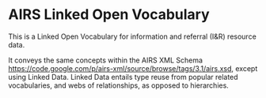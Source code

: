 AIRS Linked Open Vocabulary
==========

This is a Linked Open Vocabulary for information and referral (I&R) resource data.

It conveys the same concepts within the AIRS XML Schema https://code.google.com/p/airs-xml/source/browse/tags/3.1/airs.xsd, except using Linked Data.  Linked Data entails type reuse from popular related vocabularies, and webs of relationships, as opposed to hierarchies.  
